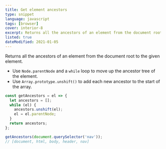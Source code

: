 ```yaml
---
title: Get element ancestors
type: snippet
language: javascript
tags: [browser]
cover: interior-8
excerpt: Returns all the ancestors of an element from the document root to the given element.
listed: true
dateModified: 2021-01-05
---
```


Returns all the ancestors of an element from the document root to the given element.

- Use `Node.parentNode` and a `while` loop to move up the ancestor tree of the element.
- Use `Array.prototype.unshift()` to add each new ancestor to the start of the array.

```js
const getAncestors = el => {
  let ancestors = [];
  while (el) {
    ancestors.unshift(el);
    el = el.parentNode;
  }
  return ancestors;
};

getAncestors(document.querySelector('nav'));
// [document, html, body, header, nav]
```
